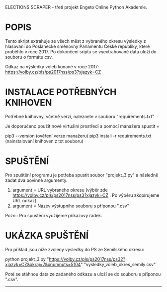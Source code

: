 ELECTIONS SCRAPER - třetí projekt Engeto Online Python Akademie.

# POPIS
Tento skript extrahuje ze všech měst z vybraného okresu výsledky z hlasování do Poslanecké směnovny Parlamentu České republiky, které proběhlo v roce 2017.
Po dokončení sriptu se vyextrahované data uloží do souboru o formátu csv.

Odkaz na výsledky voleb konané v roce 2017: https://volby.cz/pls/ps2017nss/ps3?xjazyk=CZ

# INSTALACE POTŘEBNÝCH KNIHOVEN
Potřebné knihovny, včetně verzí, naleznete v souboru "requirements.txt"

Je doporučeno použít nové virtuální prostředí a pomocí manažera spustit =

pip3 --version                    (ověření verze manažeru)
pip3 install -r requirements.txt  (nainstalování knihoven z txt souboru)
	

# SPUŠTĚNÍ
Pro spuštění programu je potřeba spustit soubor "projekt_3.py" a následně zadat dva povinné argumenty. 
1. argument = URL vybraného okresu (výběr zde https://volby.cz/pls/ps2017nss/ps3?xjazyk=CZ . Po výběru zkopírujeme URL odkaz)
2. argument = Název výstupního souboru s příponou ".csv"

Pozn.: Pro spuštění využijeme příkazový řádek.

# UKÁZKA SPUŠTĚNÍ
Pro příklad jsou níže zvoleny výsledky do PS ze Semilského okresu:

python projekt_3.py "https://volby.cz/pls/ps2017nss/ps32?xjazyk=CZ&xkraj=7&xnumnuts=5104" "vysledky_voleb_okres_semily.csv"


Poté se stáhnou data ze zadaného odkazu a uloží se do souboru s příponou ".csv".

---